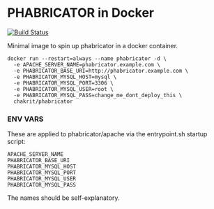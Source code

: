 # PHABRICATOR in Docker

[![Build Status](https://cloud.drone.io/api/badges/chakrit/phabricator/status.svg)](https://cloud.drone.io/chakrit/phabricator)

Minimal image to spin up phabricator in a docker container.

```
docker run --restart=always --name phabricator -d \
  -e APACHE_SERVER_NAME=phabricator.example.com \
  -e PHABRICATOR_BASE_URI=http://phabricator.example.com \
  -e PHABRICATOR_MYSQL_HOST=mysql \
  -e PHABRICATOR_MYSQL_PORT=3306 \
  -e PHABRICATOR_MYSQL_USER=root \
  -e PHABRICATOR_MYSQL_PASS=change_me_dont_deploy_this \
  chakrit/phabricator
```

### ENV VARS

These are applied to phabricator/apache via the entrypoint.sh startup script:

```
APACHE_SERVER_NAME
PHABRICATOR_BASE_URI
PHABRICATOR_MYSQL_HOST
PHABRICATOR_MYSQL_PORT
PHABRICATOR_MYSQL_USER
PHABRICATOR_MYSQL_PASS
```

The names should be self-explanatory.

